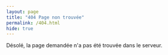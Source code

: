 ```yaml
---
layout: page
title: "404 Page non trouvée"
permalink: /404.html
hide: true
---
```


Désolé, la page demandée n'a pas été trouvée dans le serveur.

